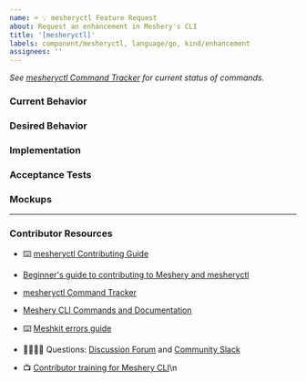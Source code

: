 ```yaml
---
name: ⌨️ 💡 mesheryctl Feature Request
about: Request an enhancement in Meshery's CLI
title: '[mesheryctl]'
labels: component/mesheryctl, language/go, kind/enhancement
assignees: ''
---
```


<!-- Please update the mesheryctl Command Tracker spreadsheet -->
_See [mesheryctl Command Tracker](https://bit.ly/3dqXy1q) for current status of commands._

### Current Behavior
<!-- A brief description of what the problem is. (e.g. I need to be able to...) -->

### Desired Behavior
<!-- A brief description of the enhancement. -->

### Implementation
<!-- Specifics on the approach to fulfilling the feature request. -->

### Acceptance Tests
<!-- Stipulations of functional behavior or non-functional items that must be in-place in order for the issue to be closed. -->

### Mockups
<!-- Any visual diagrams of the desired user interface. -->

---

### Contributor Resources

- ⌨️ [mesheryctl Contributing Guide](https://github.com/meshery/meshery/blob/master/mesheryctl/README.md)
- [Beginner's guide to contributing to Meshery and mesheryctl](https://youtu.be/hh_kFLZx3G4)
- [mesheryctl Command Tracker](https://docs.google.com/spreadsheets/d/1q63sIGAuCnIeDs8PeM-0BAkNj8BBgPUXhLbe1Y-318o/edit#gid=0)
- [Meshery CLI Commands and Documentation](https://docs.google.com/document/d/1xRlFpElRmybJ3WacgPKXgCSiQ2poJl3iCCV1dAalf0k/edit#heading=h.5fucij4hc5wt)
- ⌨️ [Meshkit errors guide](https://docs.meshery.io/project/contributing/contributing-error)
- 🙋🏾🙋🏼 Questions: [Discussion Forum](https://meshery.io/community#community-forums) and [Community Slack](https://slack.meshery.io)

- 📺 [Contributor training for Meshery CLI](https://www.youtube.com/watch?v=aNR_1h1Pisg&t=3s)\n